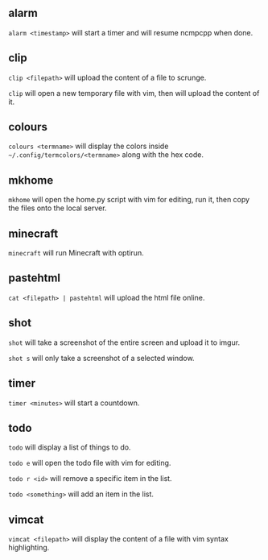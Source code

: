 alarm
-----
`alarm <timestamp>` will start a timer and will resume ncmpcpp when done.

clip
----
`clip <filepath>` will upload the content of a file to scrunge. 

`clip` will open a new temporary file with vim, then will upload the content of it.

colours
-------
`colours <termname>` will display the colors inside `~/.config/termcolors/<termname>` along with the hex code.

mkhome
------
`mkhome` will open the home.py script with vim for editing, run it, then copy the files onto the local server.

minecraft
---------
`minecraft` will run Minecraft with optirun.

pastehtml
---------
`cat <filepath> | pastehtml` will upload the html file online.

shot
----
`shot` will take a screenshot of the entire screen and upload it to imgur.

`shot s` will only take a screenshot of a selected window.

timer
-----
`timer <minutes>` will start a countdown.

todo
----
`todo` will display a list of things to do.

`todo e` will open the todo file with vim for editing.

`todo r <id>` will remove a specific item in the list.

`todo <something>` will add an item in the list.

vimcat
------
`vimcat <filepath>` will display the content of a file with vim syntax highlighting.
